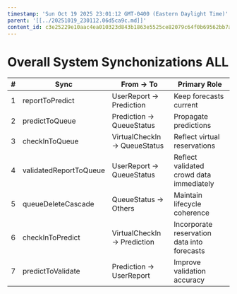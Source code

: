 ```yaml
---
timestamp: 'Sun Oct 19 2025 23:01:12 GMT-0400 (Eastern Daylight Time)'
parent: '[[../20251019_230112.06d5ca9c.md]]'
content_id: c3e25229e10aac4ea010323d843b1863e5525ce82079c64f0b69562bb7afb701
---
```


# Overall System Synchonizations ALL

| # | Sync                   | From → To                   | Primary Role                                 |
|---|------------------------|-----------------------------|----------------------------------------------|
| 1 | reportToPredict        | UserReport → Prediction     | Keep forecasts current                       |
| 2 | predictToQueue         | Prediction → QueueStatus    | Propagate predictions                        |
| 3 | checkInToQueue         | VirtualCheckIn → QueueStatus| Reflect virtual reservations                 |
| 4 | validatedReportToQueue | UserReport → QueueStatus    | Reflect validated crowd data immediately     |
| 5 | queueDeleteCascade     | QueueStatus → Others        | Maintain lifecycle coherence                 |
| 6 | checkInToPredict       | VirtualCheckIn → Prediction | Incorporate reservation data into forecasts  |
| 7 | predictToValidate      | Prediction → UserReport     | Improve validation accuracy                  |
